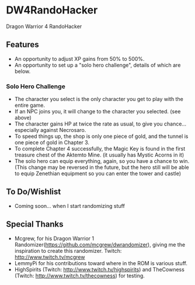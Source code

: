 # DW4RandoHacker
Dragon Warrior 4 RandoHacker

## Features
- An opportunity to adjust XP gains from 50% to 500%.
- An opportunity to set up a "solo hero challenge", details of which are below.

### Solo Hero Challenge
- The character you select is the only character you get to play with the entire game.
- If an NPC joins you, it will change to the character you selected.  (see above)
- The character gains HP at twice the rate as usual, to give you chance... especially against Necrosaro.
- To speed things up, the shop is only one piece of gold, and the tunnel is one piece of gold in Chapter 3.
- To complete Chapter 4 successfully, the Magic Key is found in the first treasure chest of the Aktemto Mine.  (it usually has Mystic Acorns in it)
- The solo hero can equip everything, again, so you have a chance to win.  (This change may be reversed in the future, but the hero still will be able to equip Zenethian equipment so you can enter the tower and castle)

## To Do/Wishlist
- Coming soon... when I start randomizing stuff

## Special Thanks
- Mcgrew, for his Dragon Warrior 1 Randomizer(https://github.com/mcgrew/dwrandomizer), giving me the inspiration to create this randomizer.  Twitch:  http://www.twitch.tv/mcgrew
- LemmyPi for his contributions toward where in the ROM is various stuff.
- HighSpirits (Twitch:  http://www.twitch.tv/highspirits) and TheCowness (Twitch:  http://www.twitch.tv/thecowness) for testing.
